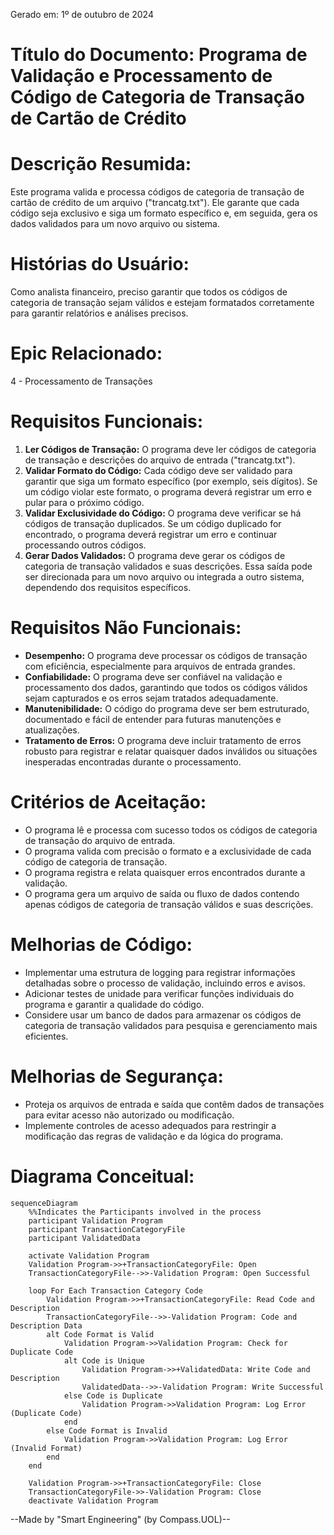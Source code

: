 Gerado em: 1º de outubro de 2024

# **Título do Documento:** Programa de Validação e Processamento de Código de Categoria de Transação de Cartão de Crédito

# **Descrição Resumida:**

Este programa valida e processa códigos de categoria de transação de cartão de crédito de um arquivo ("trancatg.txt"). Ele garante que cada código seja exclusivo e siga um formato específico e, em seguida, gera os dados validados para um novo arquivo ou sistema.

# **Histórias do Usuário:**

Como analista financeiro, preciso garantir que todos os códigos de categoria de transação sejam válidos e estejam formatados corretamente para garantir relatórios e análises precisos.

# **Epic Relacionado:**

4 - Processamento de Transações

# **Requisitos Funcionais:**

1. **Ler Códigos de Transação:** O programa deve ler códigos de categoria de transação e descrições do arquivo de entrada ("trancatg.txt").
2. **Validar Formato do Código:** Cada código deve ser validado para garantir que siga um formato específico (por exemplo, seis dígitos). Se um código violar este formato, o programa deverá registrar um erro e pular para o próximo código.
3. **Validar Exclusividade do Código:** O programa deve verificar se há códigos de transação duplicados. Se um código duplicado for encontrado, o programa deverá registrar um erro e continuar processando outros códigos.
4. **Gerar Dados Validados:** O programa deve gerar os códigos de categoria de transação validados e suas descrições. Essa saída pode ser direcionada para um novo arquivo ou integrada a outro sistema, dependendo dos requisitos específicos.

# **Requisitos Não Funcionais:**

* **Desempenho:** O programa deve processar os códigos de transação com eficiência, especialmente para arquivos de entrada grandes.
* **Confiabilidade:** O programa deve ser confiável na validação e processamento dos dados, garantindo que todos os códigos válidos sejam capturados e os erros sejam tratados adequadamente.
* **Manutenibilidade:** O código do programa deve ser bem estruturado, documentado e fácil de entender para futuras manutenções e atualizações.
* **Tratamento de Erros:** O programa deve incluir tratamento de erros robusto para registrar e relatar quaisquer dados inválidos ou situações inesperadas encontradas durante o processamento.

# **Critérios de Aceitação:**

* O programa lê e processa com sucesso todos os códigos de categoria de transação do arquivo de entrada.
* O programa valida com precisão o formato e a exclusividade de cada código de categoria de transação.
* O programa registra e relata quaisquer erros encontrados durante a validação.
* O programa gera um arquivo de saída ou fluxo de dados contendo apenas códigos de categoria de transação válidos e suas descrições.

# **Melhorias de Código:**

* Implementar uma estrutura de logging para registrar informações detalhadas sobre o processo de validação, incluindo erros e avisos.
* Adicionar testes de unidade para verificar funções individuais do programa e garantir a qualidade do código.
* Considere usar um banco de dados para armazenar os códigos de categoria de transação validados para pesquisa e gerenciamento mais eficientes.

# **Melhorias de Segurança:**

* Proteja os arquivos de entrada e saída que contêm dados de transações para evitar acesso não autorizado ou modificação.
* Implemente controles de acesso adequados para restringir a modificação das regras de validação e da lógica do programa.

# **Diagrama Conceitual:**

```mermaid
sequenceDiagram
    %%Indicates the Participants involved in the process
    participant Validation Program
    participant TransactionCategoryFile
    participant ValidatedData

    activate Validation Program
    Validation Program->>+TransactionCategoryFile: Open
    TransactionCategoryFile-->>-Validation Program: Open Successful

    loop For Each Transaction Category Code
        Validation Program->>+TransactionCategoryFile: Read Code and Description
        TransactionCategoryFile-->>-Validation Program: Code and Description Data        
        alt Code Format is Valid            
            Validation Program->>Validation Program: Check for Duplicate Code
            alt Code is Unique
                Validation Program->>+ValidatedData: Write Code and Description
                ValidatedData-->>-Validation Program: Write Successful
            else Code is Duplicate
                Validation Program->>Validation Program: Log Error (Duplicate Code)
            end
        else Code Format is Invalid
            Validation Program->>Validation Program: Log Error (Invalid Format)
        end
    end
    
    Validation Program->>+TransactionCategoryFile: Close
    TransactionCategoryFile->>-Validation Program: Close  
    deactivate Validation Program
```

--Made by "Smart Engineering" (by Compass.UOL)--